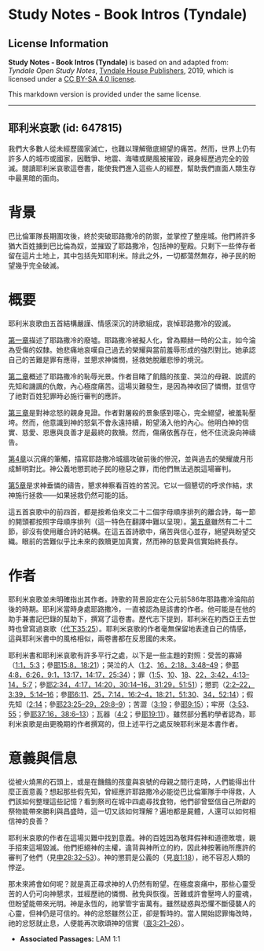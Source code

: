 # Study Notes - Book Intros (Tyndale)

## License Information

**Study Notes - Book Intros (Tyndale)** is based on and adapted from: _Tyndale Open Study Notes_, [Tyndale House Publishers](https://tyndaleopenresources.com/), 2019, which is licensed under a [CC BY-SA 4.0 license](https://creativecommons.org/licenses/by-sa/4.0/legalcode.en).

This markdown version is provided under the same license.



--------------------------------

## 耶利米哀歌 (id: 647815)

我們大多數人從未經歷國家滅亡，也難以理解徹底絕望的痛苦。然而，世界上仍有許多人的城市或國家，因戰爭、地震、海嘯或颶風被摧毀，親身經歷過完全的毀滅。閱讀耶利米哀歌這卷書，能使我們進入這些人的經歷，幫助我們直面人類生存中最黑暗的面向。

背景
==

巴比倫軍隊長期圍攻後，終於突破耶路撒冷的防禦，並掌控了整座城。他們將許多猶大百姓擄到巴比倫為奴，並摧毀了耶路撒冷，包括神的聖殿。只剩下一些倖存者留在這片土地上，其中包括先知耶利米。除此之外，一切都蕩然無存，神子民的盼望幾乎完全破滅。

概要
==

耶利米哀歌由五首結構嚴謹、情感深沉的詩歌組成，哀悼耶路撒冷的毀滅。

[第一章](https://ref.ly/Lam1:1-Lam1:22)描述了耶路撒冷的廢墟。耶路撒冷被擬人化，曾為顯赫一時的公主，如今淪為受傷的奴隸。她悲痛地哀嘆自己過去的榮耀與當前羞辱形成的強烈對比。她承認自己的苦難是罪有應得，並懇求神憐憫，拯救她脫離悲慘的境況。

[第二章](https://ref.ly/Lam2:1-Lam2:22)概述了耶路撒冷的恥辱光景。作者目睹了飢餓的孩童、哭泣的母親、說謊的先知和譏諷的仇敵，內心極度痛苦。這場災難發生，是因為神收回了憐憫，並信守了祂對百姓犯罪時必施行審判的應許。

[第三章](https://ref.ly/Lam3:1-Lam3:66)是對神忿怒的親身見證。作者對屠殺的景象感到噁心，完全絕望，被羞恥壓垮。然而，他意識到神的怒氣不會永遠持續，盼望湧入他的內心。他明白神的信實、慈愛、恩惠與良善才是最終的救贖。然而，傷痛依舊存在，他不住流淚向神禱告。

[第4章](https://ref.ly/Lam4:1-Lam4:22)以沉痛的筆觸，描寫耶路撒冷城牆攻破前後的慘況，並與過去的榮耀歲月形成鮮明對比。神公義地懲罰祂子民的極惡之罪，而他們無法逃脫這場審判。

[第5章](https://ref.ly/Lam5:1-Lam5:22)是求神垂憐的禱告，懇求神察看百姓的苦況。它以一個懇切的呼求作結，求神施行拯救——如果拯救仍然可能的話。

這五首哀歌中的前四首，都是按希伯來文二十二個字母順序排列的離合詩，每一節的開頭都按照字母順序排列（這一特色在翻譯中難以呈現）。[第五章](https://ref.ly/Lam5:1-Lam5:22)雖然有二十二節，卻沒有使用離合詩的結構。在這五首詩歌中，痛苦與信心並存，絕望與盼望交織。眼前的苦難似乎比未來的救贖更加真實，然而神的慈愛與信實始終長存。

作者
==

耶利米哀歌並未明確指出其作者。詩歌的背景設定在公元前586年耶路撒冷淪陷前後的時期。耶利米當時身處耶路撒冷，一直被認為是該書的作者。他可能是在他的助手兼書記巴錄的幫助下，撰寫了這卷書。歷代志下提到，耶利米在約西亞王去世時也曾寫過哀歌（[代下35:25](https://ref.ly/2Chr35:25)）。耶利米哀歌的作者毫無保留地表達自己的情感，這與耶利米書中的風格相似，兩卷書都在反思國的未來。

耶利米書和耶利米哀歌有許多平行之處，以下是一些主題的對照：受苦的寡婦（[1:1，](https://ref.ly/Lam1:1)[5:3](https://ref.ly/Lam5:3)；參[耶15:8，](https://ref.ly/Jer15:8)[18:21](https://ref.ly/Jer18:21)）；哭泣的人（[1:2](https://ref.ly/Lam1:2)、[16，](https://ref.ly/Lam1:16)[2:18，](https://ref.ly/Lam2:18)[3:48–49](https://ref.ly/Lam3:48-Lam3:49)；參[耶4:8，](https://ref.ly/Jer4:8)[6:26，](https://ref.ly/Jer6:26)[9:1，](https://ref.ly/Jer9:1)[13:17，](https://ref.ly/Jer13:17)[14:17，](https://ref.ly/Jer14:17)[25:34](https://ref.ly/Jer25:34)）；罪（[1:5](https://ref.ly/Lam1:5)、[10](https://ref.ly/Lam1:10)、[18](https://ref.ly/Lam1:18)、[22，](https://ref.ly/Lam1:22)[3:42，](https://ref.ly/Lam3:42)[4:13–14，](https://ref.ly/Lam4:13-Lam4:14)[5:7](https://ref.ly/Lam5:7)；參[耶2:34，](https://ref.ly/Jer2:34)[4:17，](https://ref.ly/Jer4:17)[14:20，](https://ref.ly/Jer14:20)[30:14–16，](https://ref.ly/Jer30:14-Jer30:16)[31:29，](https://ref.ly/Jer31:29)[51:51](https://ref.ly/Jer51:51)）；懲罰（[2:2–22，](https://ref.ly/Lam2:2-Lam2:22)[3:39，](https://ref.ly/Lam3:39)[5:14–16](https://ref.ly/Lam5:14-Lam5:16)；參[耶6:11](https://ref.ly/Jer6:11)、[25，](https://ref.ly/Jer6:25)[7:14，](https://ref.ly/Jer7:14)[16:2–4，](https://ref.ly/Jer16:2-Jer16:4)[18:21，](https://ref.ly/Jer18:21)[51:30](https://ref.ly/Jer51:30)、[34，](https://ref.ly/Jer51:34)[52:14](https://ref.ly/Jer52:14)）；假先知（[2:14](https://ref.ly/Lam2:14)；參[耶23:25–29，](https://ref.ly/Jer23:25-Jer23:29)[29:8–9](https://ref.ly/Jer29:8-Jer29:9)）；苦澀（[3:19](https://ref.ly/Lam3:19)；參[耶9:15](https://ref.ly/Jer9:15)）；牢房（[3:53](https://ref.ly/Lam3:53)、[55](https://ref.ly/Lam3:55)；參[耶37:16，](https://ref.ly/Jer37:16)[38:6–13](https://ref.ly/Jer38:6-Jer38:13)）；瓦器（[4:2](https://ref.ly/Lam4:2)；參[耶19:11](https://ref.ly/Jer19:11)）。雖然部分舊約學者認為，耶利米哀歌是由更晚期的作者撰寫的，但上述平行之處反映耶利米是本書作者。

意義與信息
=====

從被火燒黑的石頭上，或是在饑餓的孩童與哀號的母親之間行走時，人們能得出什麼正面意義？想起那些假先知，曾經應許耶路撒冷必能從巴比倫軍隊手中得救，人們該如何整理這些記憶？看到祭司在城中四處尋找食物，他們卻曾堅信自己所獻的祭物能帶來勝利與昌盛時，這一切又該如何理解？遍地都是屍體，人還可以如何相信神的良善？

耶利米哀歌的作者在這場災難中找到意義。神的百姓因為敬拜假神和道德敗壞，親手招來這場毀滅。他們拒絕神的主權，違背與神所立的約，因此神按著祂所應許的審判了他們（見[申28:32–53](https://ref.ly/Deut28:32-Deut28:53)）。神的懲罰是公義的（見[哀1:18](https://ref.ly/Lam1:18)），祂不容忍人類的悖逆。

那未來將會如何呢？就是真正尋求神的人仍然有盼望。在極度哀痛中，那些心靈受苦的人仍可向神懇求，並經歷祂的憐憫、赦免與恢復。苦難或許會壓垮人的靈魂，但盼望能帶來光明。神是永恆的，祂掌管宇宙萬有。雖然疑惑與恐懼不斷侵襲人的心靈，但神仍是可信的。神的忿怒雖然公正，卻是暫時的。當人開始認罪悔改時，祂的忿怒就止息，人便能再次歌頌神的信實（[哀3:21–26](https://ref.ly/Lam3:21-Lam3:26)）。

* **Associated Passages:** LAM 1:1

